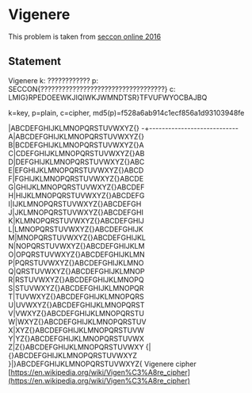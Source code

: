 # Vigenere

This problem is taken from [seccon online 2016](https://score-quals.seccon.jp/question/a5480aaca0b46d7785bd9916186ede557a91835f)

## Statement

Vigenere
k: ????????????
p: SECCON{???????????????????????????????????}
c: LMIG}RPEDOEEWKJIQIWKJWMNDTSR}TFVUFWYOCBAJBQ

k=key, p=plain, c=cipher, md5(p)=f528a6ab914c1ecf856a1d93103948fe

 |ABCDEFGHIJKLMNOPQRSTUVWXYZ{}
-+----------------------------
A|ABCDEFGHIJKLMNOPQRSTUVWXYZ{}
B|BCDEFGHIJKLMNOPQRSTUVWXYZ{}A
C|CDEFGHIJKLMNOPQRSTUVWXYZ{}AB
D|DEFGHIJKLMNOPQRSTUVWXYZ{}ABC
E|EFGHIJKLMNOPQRSTUVWXYZ{}ABCD
F|FGHIJKLMNOPQRSTUVWXYZ{}ABCDE
G|GHIJKLMNOPQRSTUVWXYZ{}ABCDEF
H|HIJKLMNOPQRSTUVWXYZ{}ABCDEFG
I|IJKLMNOPQRSTUVWXYZ{}ABCDEFGH
J|JKLMNOPQRSTUVWXYZ{}ABCDEFGHI
K|KLMNOPQRSTUVWXYZ{}ABCDEFGHIJ
L|LMNOPQRSTUVWXYZ{}ABCDEFGHIJK
M|MNOPQRSTUVWXYZ{}ABCDEFGHIJKL
N|NOPQRSTUVWXYZ{}ABCDEFGHIJKLM
O|OPQRSTUVWXYZ{}ABCDEFGHIJKLMN
P|PQRSTUVWXYZ{}ABCDEFGHIJKLMNO
Q|QRSTUVWXYZ{}ABCDEFGHIJKLMNOP
R|RSTUVWXYZ{}ABCDEFGHIJKLMNOPQ
S|STUVWXYZ{}ABCDEFGHIJKLMNOPQR
T|TUVWXYZ{}ABCDEFGHIJKLMNOPQRS
U|UVWXYZ{}ABCDEFGHIJKLMNOPQRST
V|VWXYZ{}ABCDEFGHIJKLMNOPQRSTU
W|WXYZ{}ABCDEFGHIJKLMNOPQRSTUV
X|XYZ{}ABCDEFGHIJKLMNOPQRSTUVW
Y|YZ{}ABCDEFGHIJKLMNOPQRSTUVWX
Z|Z{}ABCDEFGHIJKLMNOPQRSTUVWXY
{|{}ABCDEFGHIJKLMNOPQRSTUVWXYZ
}|}ABCDEFGHIJKLMNOPQRSTUVWXYZ{
Vigenere cipher
[https://en.wikipedia.org/wiki/Vigen%C3%A8re_cipher](https://en.wikipedia.org/wiki/Vigen%C3%A8re_cipher)



